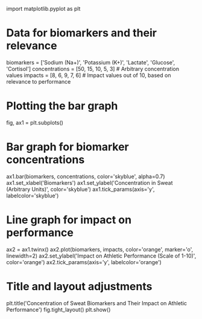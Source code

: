 import matplotlib.pyplot as plt

# Data for biomarkers and their relevance
biomarkers = ['Sodium (Na+)', 'Potassium (K+)', 'Lactate', 'Glucose', 'Cortisol']
concentrations = [50, 15, 10, 5, 3]  # Arbitrary concentration values
impacts = [8, 6, 9, 7, 6]  # Impact values out of 10, based on relevance to performance

# Plotting the bar graph
fig, ax1 = plt.subplots()

# Bar graph for biomarker concentrations
ax1.bar(biomarkers, concentrations, color='skyblue', alpha=0.7)
ax1.set_xlabel('Biomarkers')
ax1.set_ylabel('Concentration in Sweat (Arbitrary Units)', color='skyblue')
ax1.tick_params(axis='y', labelcolor='skyblue')

# Line graph for impact on performance
ax2 = ax1.twinx()
ax2.plot(biomarkers, impacts, color='orange', marker='o', linewidth=2)
ax2.set_ylabel('Impact on Athletic Performance (Scale of 1-10)', color='orange')
ax2.tick_params(axis='y', labelcolor='orange')

# Title and layout adjustments
plt.title('Concentration of Sweat Biomarkers and Their Impact on Athletic Performance')
fig.tight_layout()
plt.show()
